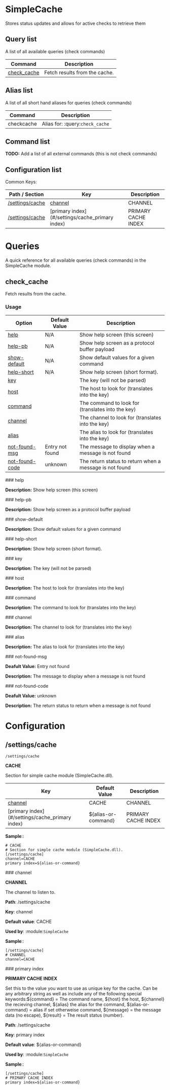 # SimpleCache

Stores status updates and allows for active checks to retrieve them

## Query list

A list of all available queries (check commands)

| Command | Description|
| ------- | -----------|
| [check_cache](#check_cache) | Fetch results from the cache.|


## Alias list

A list of all short hand aliases for queries (check commands)



| Command | Description|
| ------- | -----------|
| checkcache | Alias for: :query:`check_cache`|


## Command list

**TODO:** Add a list of all external commands (this is not check commands)

## Configuration list


Common Keys:

| Path / Section | Key | Description|
| -------------- | --- | -----------|
| [/settings/cache](#/settings/cache) | [channel](#/settings/cache_channel) | CHANNEL|
| [/settings/cache](#/settings/cache) | [primary index](#/settings/cache_primary index) | PRIMARY CACHE INDEX|





# Queries

A quick reference for all available queries (check commands) in the SimpleCache module.

## check_cache

Fetch results from the cache.


### Usage



| Option | Default Value | Description|
| ------ | ------------- | -----------|
| [help](#check_cache_help) | N/A | Show help screen (this screen)|
| [help-pb](#check_cache_help-pb) | N/A | Show help screen as a protocol buffer payload|
| [show-default](#check_cache_show-default) | N/A | Show default values for a given command|
| [help-short](#check_cache_help-short) | N/A | Show help screen (short format).|
| [key](#check_cache_key) |  | The key (will not be parsed)|
| [host](#check_cache_host) |  | The host to look for (translates into the key)|
| [command](#check_cache_command) |  | The command to look for (translates into the key)|
| [channel](#check_cache_channel) |  | The channel to look for (translates into the key)|
| [alias](#check_cache_alias) |  | The alias to look for (translates into the key)|
| [not-found-msg](#check_cache_not-found-msg) | Entry not found | The message to display when a message is not found|
| [not-found-code](#check_cache_not-found-code) | unknown | The return status to return when a message is not found|


<a name="check_cache_help"/>
### help



**Description:**
Show help screen (this screen)

<a name="check_cache_help-pb"/>
### help-pb



**Description:**
Show help screen as a protocol buffer payload

<a name="check_cache_show-default"/>
### show-default



**Description:**
Show default values for a given command

<a name="check_cache_help-short"/>
### help-short



**Description:**
Show help screen (short format).

<a name="check_cache_key"/>
### key



**Description:**
The key (will not be parsed)

<a name="check_cache_host"/>
### host



**Description:**
The host to look for (translates into the key)

<a name="check_cache_command"/>
### command



**Description:**
The command to look for (translates into the key)

<a name="check_cache_channel"/>
### channel



**Description:**
The channel to look for (translates into the key)

<a name="check_cache_alias"/>
### alias



**Description:**
The alias to look for (translates into the key)

<a name="check_cache_not-found-msg"/>
### not-found-msg


**Deafult Value:** Entry not found

**Description:**
The message to display when a message is not found

<a name="check_cache_not-found-code"/>
### not-found-code


**Deafult Value:** unknown

**Description:**
The return status to return when a message is not found



# Configuration



## /settings/cache

`/settings/cache`

**CACHE**

Section for simple cache module (SimpleCache.dll).


| Key | Default Value | Description|
| --- | ------------- | -----------|
| [channel](#/settings/cache_channel) | CACHE | CHANNEL|
| [primary index](#/settings/cache_primary index) | ${alias-or-command} | PRIMARY CACHE INDEX|


**Sample**::

```
# CACHE
# Section for simple cache module (SimpleCache.dll).
[/settings/cache]
channel=CACHE
primary index=${alias-or-command}

```


<a name="/settings/cache_channel"/>
### channel

**CHANNEL**

The channel to listen to.

**Path**: /settings/cache

**Key**: channel

**Default value**: CACHE

**Used by**: :module:`SimpleCache`

**Sample**::

```
[/settings/cache]
# CHANNEL
channel=CACHE
```


<a name="/settings/cache_primary index"/>
### primary index

**PRIMARY CACHE INDEX**

Set this to the value you want to use as unique key for the cache.
Can be any arbitrary string as well as include any of the following special keywords:${command} = The command name, ${host} the host, ${channel} the recieving channel, ${alias} the alias for the command, ${alias-or-command} = alias if set otherweise command, ${message} = the message data (no escape), ${result} = The result status (number).

**Path**: /settings/cache

**Key**: primary index

**Default value**: ${alias-or-command}

**Used by**: :module:`SimpleCache`

**Sample**::

```
[/settings/cache]
# PRIMARY CACHE INDEX
primary index=${alias-or-command}
```


